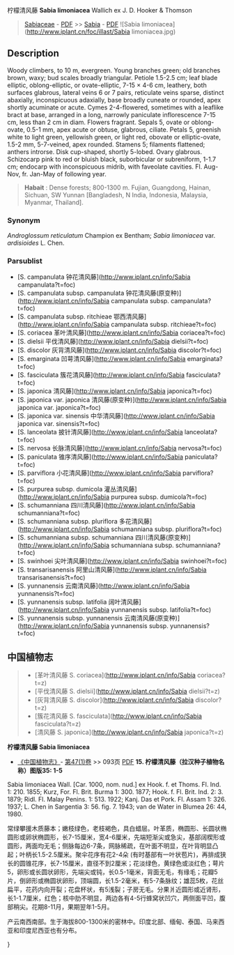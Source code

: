 柠檬清风藤 **Sabia limoniacea** Wallich ex J. D. Hooker & Thomson

> [Sabiaceae](http://www.iplant.cn/info/Sabiaceae?t=foc) - [PDF](http://www.iplant.cn/foc/pdf/Sabiaceae.pdf) >> [Sabia](http://www.iplant.cn/info/Sabia?t=foc) - [PDF](http://www.iplant.cn/foc/pdf/Sabia.pdf)
![Sabia limoniacea](http://www.iplant.cn/foc/illast/Sabia limoniacea.jpg)

## Description

Woody climbers, to 10 m, evergreen. Young branches green; old branches brown, waxy; bud scales broadly triangular. Petiole 1.5-2.5 cm; leaf blade elliptic, oblong-elliptic, or ovate-elliptic, 7-15 × 4-6 cm, leathery, both surfaces glabrous, lateral veins 6 or 7 pairs, reticulate veins sparse, distinct abaxially, inconspicuous adaxially, base broadly cuneate or rounded, apex shortly acuminate or acute. Cymes 2-4-flowered, sometimes with a leaflike bract at base, arranged in a long, narrowly paniculate inflorescence 7-15 cm, less than 2 cm in diam. Flowers fragrant. Sepals 5, ovate or oblong-ovate, 0.5-1 mm, apex acute or obtuse, glabrous, ciliate. Petals 5, greenish white to light green, yellowish green, or light red, obovate or elliptic-ovate, 1.5-2 mm, 5-7-veined, apex rounded. Stamens 5; filaments flattened; anthers introrse. Disk cup-shaped, shortly 5-lobed. Ovary glabrous. Schizocarp pink to red or bluish black, suborbicular or subreniform, 1-1.7 cm; endocarp with inconspicuous midrib, with faveolate cavities. Fl. Aug-Nov, fr. Jan-May of following year.


> **Habait** : 
> Dense forests; 800-1300 m. Fujian, Guangdong, Hainan, Sichuan, SW Yunnan [Bangladesh, N India, Indonesia, Malaysia, Myanmar, Thailand].

### Synonym
*Androglossum reticulatum* Champion ex Bentham; *Sabia limoniacea* var. *ardisioides* L. Chen.


### Parsublist

* [S.  campanulata  钟花清风藤](http://www.iplant.cn/info/Sabia campanulata?t=foc)
* [S.  campanulata subsp. campanulata  钟花清风藤(原变种)](http://www.iplant.cn/info/Sabia campanulata subsp. campanulata?t=foc)
* [S.  campanulata subsp. ritchieae  鄂西清风藤](http://www.iplant.cn/info/Sabia campanulata subsp. ritchieae?t=foc)
* [S.  coriacea  革叶清风藤](http://www.iplant.cn/info/Sabia coriacea?t=foc)
* [S.  dielsii  平伐清风藤](http://www.iplant.cn/info/Sabia dielsii?t=foc)
* [S.  discolor  灰背清风藤](http://www.iplant.cn/info/Sabia discolor?t=foc)
* [S.  emarginata  凹萼清风藤](http://www.iplant.cn/info/Sabia emarginata?t=foc)
* [S.  fasciculata  簇花清风藤](http://www.iplant.cn/info/Sabia fasciculata?t=foc)
* [S.  japonica  清风藤](http://www.iplant.cn/info/Sabia japonica?t=foc)
* [S.  japonica var. japonica  清风藤(原变种)](http://www.iplant.cn/info/Sabia japonica var. japonica?t=foc)
* [S.  japonica var. sinensis  中华清风藤](http://www.iplant.cn/info/Sabia japonica var. sinensis?t=foc)
* [S.  lanceolata  披针清风藤](http://www.iplant.cn/info/Sabia lanceolata?t=foc)
* [S.  nervosa  长脉清风藤](http://www.iplant.cn/info/Sabia nervosa?t=foc)
* [S.  paniculata  锥序清风藤](http://www.iplant.cn/info/Sabia paniculata?t=foc)
* [S.  parviflora  小花清风藤](http://www.iplant.cn/info/Sabia parviflora?t=foc)
* [S.  purpurea subsp. dumicola  灌丛清风藤](http://www.iplant.cn/info/Sabia purpurea subsp. dumicola?t=foc)
* [S.  schumanniana  四川清风藤](http://www.iplant.cn/info/Sabia schumanniana?t=foc)
* [S.  schumanniana subsp. pluriflora  多花清风藤](http://www.iplant.cn/info/Sabia schumanniana subsp. pluriflora?t=foc)
* [S.  schumanniana subsp. schumanniana  四川清风藤(原变种)](http://www.iplant.cn/info/Sabia schumanniana subsp. schumanniana?t=foc)
* [S.  swinhoei  尖叶清风藤](http://www.iplant.cn/info/Sabia swinhoei?t=foc)
* [S.  transarisanensis  阿里山清风藤](http://www.iplant.cn/info/Sabia transarisanensis?t=foc)
* [S.  yunnanensis  云南清风藤](http://www.iplant.cn/info/Sabia yunnanensis?t=foc)
* [S.  yunnanensis subsp. latifolia  阔叶清风藤](http://www.iplant.cn/info/Sabia yunnanensis subsp. latifolia?t=foc)
* [S.  yunnanensis subsp. yunnanensis  云南清风藤(原变种)](http://www.iplant.cn/info/Sabia yunnanensis subsp. yunnanensis?t=foc)


## 中国植物志

> * [革叶清风藤  S.  coriacea](http://www.iplant.cn/info/Sabia coriacea?t=z)
> * [平伐清风藤  S.  dielsii](http://www.iplant.cn/info/Sabia dielsii?t=z)
> * [灰背清风藤  S.  discolor](http://www.iplant.cn/info/Sabia discolor?t=z)
> * [簇花清风藤  S.  fasciculata](http://www.iplant.cn/info/Sabia fasciculata?t=z)
> * [清风藤  S.  japonica](http://www.iplant.cn/info/Sabia japonica?t=z)

**柠檬清风藤 Sabia limoniacea**

* [《中国植物志》](http://www.iplant.cn/frps)- [第47(1)卷](http://www.iplant.cn/frps/vol/47(1)) >> 093页 [PDF](http://www.iplant.cn/frps/pdf/47(1)/093.PDF)
**15. 柠檬清风藤（拉汉种子植物名称）图版35: 1-5**

Sabia limoniacea Wall. [Car. 1000, nom. nud.] ex Hook. f. et Thoms. Fl. Ind. 1: 210. 1855; Kurz, For. Fl. Brit. Burma 1: 300. 1877; Hook. f. Fl. Brit. Ind. 2: 3. 1879; Ridl. Fl. Malay Penins. 1: 513. 1922; Kanj. Das et Pork. Fl. Assam 1: 326. 1937; L. Chen in Sargentia 3: 56. fig. 7. 1943; van de Water in Blumea 26: 44, 1980.

常绿攀援木质藤本；嫩枝绿色，老枝褐色，具白蜡层。叶革质，椭圆形、长圆状椭圆形或卵状椭圆形，长7-15厘米，宽4-6厘米，先端短渐尖或急尖，基部阔楔形或圆形，两面均无毛；侧脉每边6-7条，网脉稀疏，在叶面不明显，在叶背明显凸起；叶柄长1.5-2.5厘米。聚伞花序有花2-4朵 (有时基部有一叶状苞片)，再排成狭长的圆锥花序，长7-15厘米，直径不到2厘米；花淡绿色，黄绿色或淡红色；萼片5，卵形或长圆状卵形，先端尖或钝，长0.5-1毫米，背面无毛，有缘毛；花瓣5片，倒卵形或椭圆状卵形，顶端圆，长1.5-2毫米，有5-7条脉纹；雄蕊5枚，花丝扁平，花药内向开裂；花盘杯状，有5浅裂；子房无毛。分果爿近圆形或近肾形，长1-1.7厘米，红色；核中肋不明显，两边各有4-5行蜂窝状凹穴，两侧面平凹，腹部稍尖。花期8-11月，果期翌年1-5月。

产云南西南部。生于海拔800-1300米的密林中。印度北部、缅甸、泰国、马来西亚和印度尼西亚也有分布。

}